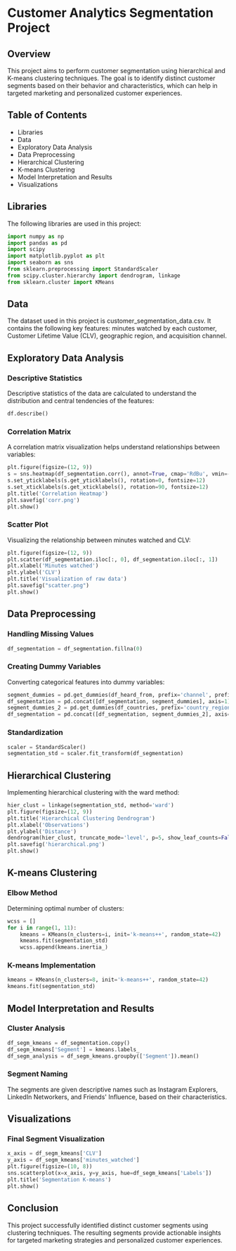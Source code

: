 # Customer Analytics Segmentation Project

## Overview
This project aims to perform customer segmentation using hierarchical and K-means clustering techniques. The goal is to identify distinct customer segments based on their behavior and characteristics, which can help in targeted marketing and personalized customer experiences.

## Table of Contents
* Libraries
* Data
* Exploratory Data Analysis
* Data Preprocessing
* Hierarchical Clustering
* K-means Clustering
* Model Interpretation and Results
* Visualizations

## Libraries
The following libraries are used in this project:

```python
import numpy as np
import pandas as pd
import scipy
import matplotlib.pyplot as plt
import seaborn as sns
from sklearn.preprocessing import StandardScaler
from scipy.cluster.hierarchy import dendrogram, linkage
from sklearn.cluster import KMeans
```

## Data
The dataset used in this project is customer_segmentation_data.csv. It contains the following key features: minutes watched by each customer, Customer Lifetime Value (CLV), geographic region, and acquisition channel.

## Exploratory Data Analysis

### Descriptive Statistics
Descriptive statistics of the data are calculated to understand the distribution and central tendencies of the features:

```python
df.describe()
```

### Correlation Matrix
A correlation matrix visualization helps understand relationships between variables:

```python
plt.figure(figsize=(12, 9))
s = sns.heatmap(df_segmentation.corr(), annot=True, cmap='RdBu', vmin=-1, vmax=1)
s.set_yticklabels(s.get_yticklabels(), rotation=0, fontsize=12)
s.set_xticklabels(s.get_xticklabels(), rotation=90, fontsize=12)
plt.title('Correlation Heatmap')
plt.savefig('corr.png')
plt.show()
```

### Scatter Plot
Visualizing the relationship between minutes watched and CLV:

```python
plt.figure(figsize=(12, 9))
plt.scatter(df_segmentation.iloc[:, 0], df_segmentation.iloc[:, 1])
plt.xlabel('Minutes watched')
plt.ylabel('CLV')
plt.title('Visualization of raw data')
plt.savefig("scatter.png")
plt.show()
```

## Data Preprocessing

### Handling Missing Values

```python
df_segmentation = df_segmentation.fillna(0)
```

### Creating Dummy Variables
Converting categorical features into dummy variables:

```python
segment_dummies = pd.get_dummies(df_heard_from, prefix='channel', prefix_sep='_')
df_segmentation = pd.concat([df_segmentation, segment_dummies], axis=1)
segment_dummies_2 = pd.get_dummies(df_countries, prefix='country_region', prefix_sep='_')
df_segmentation = pd.concat([df_segmentation, segment_dummies_2], axis=1)
```

### Standardization

```python
scaler = StandardScaler()
segmentation_std = scaler.fit_transform(df_segmentation)
```

## Hierarchical Clustering
Implementing hierarchical clustering with the ward method:

```python
hier_clust = linkage(segmentation_std, method='ward')
plt.figure(figsize=(12, 9))
plt.title('Hierarchical Clustering Dendrogram')
plt.xlabel('Observations')
plt.ylabel('Distance')
dendrogram(hier_clust, truncate_mode='level', p=5, show_leaf_counts=False, no_labels=True)
plt.savefig('hierarchical.png')
plt.show()
```

## K-means Clustering

### Elbow Method
Determining optimal number of clusters:

```python
wcss = []
for i in range(1, 11):
    kmeans = KMeans(n_clusters=i, init='k-means++', random_state=42)
    kmeans.fit(segmentation_std)
    wcss.append(kmeans.inertia_)
```

### K-means Implementation

```python
kmeans = KMeans(n_clusters=8, init='k-means++', random_state=42)
kmeans.fit(segmentation_std)
```

## Model Interpretation and Results

### Cluster Analysis

```python
df_segm_kmeans = df_segmentation.copy()
df_segm_kmeans['Segment'] = kmeans.labels_
df_segm_analysis = df_segm_kmeans.groupby(['Segment']).mean()
```

### Segment Naming
The segments are given descriptive names such as Instagram Explorers, LinkedIn Networkers, and Friends' Influence, based on their characteristics.

## Visualizations

### Final Segment Visualization

```python
x_axis = df_segm_kmeans['CLV']
y_axis = df_segm_kmeans['minutes_watched']
plt.figure(figsize=(10, 8))
sns.scatterplot(x=x_axis, y=y_axis, hue=df_segm_kmeans['Labels'])
plt.title('Segmentation K-means')
plt.show()
```

## Conclusion
This project successfully identified distinct customer segments using clustering techniques. The resulting segments provide actionable insights for targeted marketing strategies and personalized customer experiences.